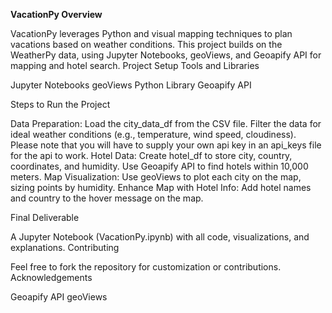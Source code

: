 **VacationPy Overview**

VacationPy leverages Python and visual mapping techniques to plan vacations based on weather conditions. This project builds on the WeatherPy data, using Jupyter Notebooks, geoViews, and Geoapify API for mapping and hotel search.
Project Setup
Tools and Libraries

Jupyter Notebooks
geoViews Python Library
Geoapify API

Steps to Run the Project

Data Preparation: Load the city_data_df from the CSV file. Filter the data for ideal weather conditions (e.g., temperature, wind speed, cloudiness). Please note that you will have to supply your own api key in an api_keys file for the api to work. 
Hotel Data: Create hotel_df to store city, country, coordinates, and humidity. Use Geoapify API to find hotels within 10,000 meters.
Map Visualization: Use geoViews to plot each city on the map, sizing points by humidity.
Enhance Map with Hotel Info: Add hotel names and country to the hover message on the map.

Final Deliverable

A Jupyter Notebook (VacationPy.ipynb) with all code, visualizations, and explanations.
Contributing

Feel free to fork the repository for customization or contributions.
Acknowledgements

Geoapify API
geoViews
